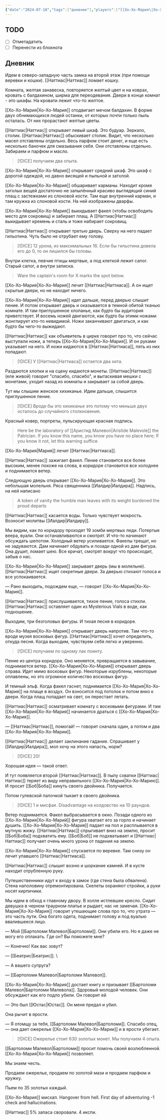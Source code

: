 ```yaml
---
{"date":"2024-07-18","tags":["дневник"],"players":["[[Хо-Хо-Мария\|Хо-Хо-Мария]]","[[Наттиас\|Наттиас]]"],"campaign":"GG Dungeon","world-date":null,"world-time-start":null,"dg-publish":true,"previous-session":"[[27 июня 2024]]","next-session":"[[25 июля 2024]]","permalink":"/18-iyulya-2024/","dgPassFrontmatter":true}
---
```



## TODO
- [ ] Отметадатить
- [ ] Перенести из блокнота

## Дневник
Идем в северо-западную часть замка на второй этаж (при помощи веревки и кошки). [[Наттиас\|Наттиас]] ломает кошку.

Комната, желтая занавеска, повторяется желтый цвет и на коврах, кровать с балдахином, ширма для переодевания. Двери в конце комнат - это шкафы. На кровати лежит что-то желтое. 

[[Хо-Хо-Мария\|Хо-Хо-Мария]] отодвигает мечом балдахин. В форме двух обнимающихся людей останки, от которых почти только пыль осталась. От них прорастают желтые цветы. 

[[Наттиас\|Наттиас]] открывает левый шкаф. Это будуар. Зеркало, столик. [[Наттиас\|Наттиас]] обыскивает столик. Видит, что несколько масел отставлены отдельно. Весь парфюм стоит денег, и еще есть несколько баночек для смазывания себя. Они отставлены отдельно. Забираем и парфюм и масло. 

> [!DICE] получаем два опыта.

[[Хо-Хо-Мария\|Хо-Хо-Мария]] открывает средний шкаф. Это шкаф с дорогой одеждой, но давно висящей и пыльной и затхлой.

[[Хо-Хо-Мария\|Хо-Хо-Мария]] обшаривает карманы. Находит кроме затхлых вещей достаточно не запылённый красиво выглядящий синий плащ с застежками из слоновой кости. Там еще внутренний карман, и там кружка из слоновой кости. На ней изображены дварфы.

[[Хо-Хо-Мария\|Хо-Хо-Мария]] выкидывает факел (чтобы освободить место для сокровищ) и забирает плащ. А [[Наттиас\|Наттиас]] выкидывает кремень и сталь и тоже набирает сокровищ.

[[Наттиас\|Наттиас]] открывает третью дверь. Сверху на него падает гильотина. Чуть было не отрубает ему голову.

> [!DICE] 12 урона, из максимальных 16. Если бы гильотина довела его до 0, то он лишился бы головы.

Внутри клетка, певчие птицы мертвые, а под клеткой лежит сапог. Старый сапог, а внутри записка. 

> Ware the captain's room for X marks the spot below.

[[Хо-Хо-Мария\|Хо-Хо-Мария]] лечит [[Наттиас\|Наттиаса]]. А он ищет скрытые двери, но не находит ничего.

[[Хо-Хо-Мария\|Хо-Хо-Мария]] идет дальше, перед дверью слышит пение. И потом открывает дверь и оказывается в темной обитой тканью комнате. И там приглушенное хлопанье, как будто бы аудитория приветствует. И восемь ножей двигаются, как будто бы этими ножами жонглирует кто-то невидимой. Ножи заканчивают двигаться, и как будто бы чего-то выжидают. 

[[Наттиас\|Наттиас]] как объявитель в цирке говорит про то, что сейчас выступали ножи, а теперь [[Хо-Хо-Мария\|Хо-Хо-Мария]]. И он руками указывает на него. И ножи кидаются в [[Наттиас\|Наттиаса]], пять из них попадают.

> [!DICE] У [[Наттиас\|Наттиаса]] остается два хита. 

Раздаются хлопки и на сцену кидаются монеты. [[Наттиас\|Наттиас]] (еле живой) говорит "спасибо, спасибо", и вытаскивая мешки с монетами, уходит назад из комнаты и закрывает за собой дверь.

Тут мы слышим женское хихиканье. Идем дальше, слышится приглушенное пение. 

> [!DICE] Вроде бы это хихиканье это потому что меньше двух осталось до случайного столкновения.

Красный ковер, портреты, пульсирующая красная подпись.

> Here be the laboratory of [[Аристид Малевол\|Aristide Malevole]] the Patrician. If you know this name, you know you have no place here; If you know it not, let this warning suffice. 

[[Хо-Хо-Мария\|Мария]] лечит [[Наттиас\|Наттиаса]]. 

[[Наттиас\|Наттиас]] зажигает факел. Пение становится все более высоким, менее похоже на слова, в коридоре становится все холоднее и поднимается ветер.

Следующую дверь открывает [[Хо-Хо-Мария\|Хо-Хо-Мария]]. Это небольшая молельня. Ряса священника [[Иалдир\|Иалдира]]. Надпись, на ней написано

> A token of vanity the humble man leaves with its weight burdened the proud departs

[[Наттиас\|Наттиас]] касается воды. Только чувствует мокрость. Возносит молитвы [[Иалдир\|Иалдиру]].

Мы видим, как по коридору проходят 19 зомби мертвых леди. Потертые веера, вуали. Они останавливаются и смотрят. И что-то начинают обсуждать шепотом. Холодный ветер усиливается. Факелы трещат, но не задуваются. Дам начинает обдувать и позади одной из дам фигура. Она душит, ломает шею. Все кричат, смотрят вокруг что происходит, забыв о нас.

[[Хо-Хо-Мария\|Хо-Хо-Мария]] закрывает дверь (мы в молельне). [[Наттиас\|Наттиас]] ищет секретные двери. За дверью стихают голоса и все успокаивается. 

— Рано выходить, подождем еще, — говорит [[Хо-Хо-Мария\|Хо-Хо-Мария]].

[[Наттиас\|Наттиас]] прислушивается, тихое пение, голоса стихли. [[Наттиас\|Наттиас]] оставляет один из Mysterious Vials в воде, как подношение.

Выходим, три безголовых фигуры. И тихая песня в коридоре. 

[[Хо-Хо-Мария\|Хо-Хо-Мария]] открывает дверь напротив. Там что-то вроде музея восковых фигур. [[Наттиас\|Наттиас]] хочет определить, откуда песня. Когда выходим, чувствуем себя легко и уверенно. 

> [!DICE] получаем по одному лак поинту.

Пение из центра коридора. Оно меняется, превращается в завывание, поднимается ветер. [[Хо-Хо-Мария\|Хо-Хо-Мария]] открывает дверь справа. Идет мимо восковых фигур. Некоторые изрублены, некоторые оплавлены, но это огромное количество восковых фигур. 

И темный эльф. Когда факел гаснет, поднимается [[Хо-Хо-Мария\|Хо-Хо-Мария]] на плаще в воздух. Он взносится под потолок и потом вниз к двери. Когда плащ попадает на свет, он перестает летать.

[[Наттиас\|Наттиас]] осматривает комнату с восковыми фигурами. И там [[Хо-Хо-Мария\|Хо-Хо-Мария]] начинается драться с [[Хо-Хо-Мария\|Хо-Хо-Мария]].

— [[Наттиас\|Наттиас]], помогай! — говорит сначала один, а потом и два [[Хо-Хо-Мария\|Хо-Хо-Марии]].

[[Наттиас\|Наттиас]] делает заклинание гадание. Спрашивает у [[Иалдир\|Иалдира]], мол хочу на этого напасть, норм?

> [!DICE] 20!

Хорошая идея — такой ответ. 

И тут появляется второй [[Наттиас\|Наттиас]]. В пылу схватки [[Наттиас\|Наттиас]] теряет из виду неправильного [[Хо-Хо-Мария\|Хо-Хо-Марию]]. И просит [[Боб\|Боба]] кинуть своего двойника. Получается.

Потом гулевской палочкой тыкает в своего двойника.

> [!DICE] 1 и мисфая. Disadvantage на колдовство на 10 раундов.

Ветер поднимается. Факел выбрасывается в окно. Позади одного из [[Хо-Хо-Мария\|Хо-Хо-Марий]] фигура хватает его за горло и начинает душить. [[Хо-Хо-Мария\|Хо-Хо-Мария]] падает на пол и расплывается в мутную жижу. [[Наттиас\|Наттиас]] спрыгивает вниз на землю, просит [[Боб\|Боба]] подхватить ему. [[Боб\|Боб]] не подхватывает и [[Наттиас\|Наттиас]] получает очень много урона от падения на землю.

[[Хо-Хо-Мария\|Хо-Хо-Мария]] спускается по веревке. Там снизу он лечит упавшего [[Наттиас\|Наттиаса]]. 

[[Наттиас\|Наттиас]] слышит возню и шоркание камней. И в кусте находит отрубленную руку.

Путешественники идут к входу в замок (где стена была обвалена). Стена наполовину отремонтирована. Скелеты охраняют стройки, а руки носят кирпичики. 

Мы идем в обход к главному двору. В холле истлевшее кресло. Сидит девушка в черном траурном платье и рыдает, нас не замечая. [[Хо-Хо-Мария\|Хо-Хо-Мария]] говорит утешающие слова про то, что утрата — это часть пути. Она богато одета, поднимает голову и под вуалью ввалившееся лицо. 

— Мой [[Бартоломи Малевол\|Бартоломи]]. Они убили его. Но я даже не могу его оплакать. Где он? Вы поможете мне? 

— Конечно! Как вас зовут? 

— [[Беатрис\|Беатрис]]. \

— А вашего супруга? 

— [[Бартоломи Малевол\|Бартоломи Малевол]].

[[Хо-Хо-Мария\|Хо-Хо-Мария]] достает книгу и призывает [[Бартоломи Малевол\|Бартоломи Малевола]]. Здоровый молодой человек. Они обсуждают как его подло убили. Он говорит ей

— Это был [[Юстас\|Юстас]]. Он меня предал и убил. 

Она рычит в ярости. 

— Я отомщу за тебя, [[Бартоломи Малевол\|Бартоломи]]. Спасибо отец, — она дает ожерелье [[Хо-Хо-Мария\|Хо-Хо-Марии]] и в ярости убегает.

> [!DICE] Ожерелье стоит 630 золотых монет. Мы получаем 4 опыта.

[[Бартоломи Малевол\|Бартоломи]] просит помочь своей возлюбленной. [[Хо-Хо-Мария\|Хо-Хо-Мария]] позволяет.

Мы знаем честь.

Продаем ожерелье, продаем по золотой мази и продаем парфюм и кружку.

Пьем по 35 золотых каждый.

[[Хо-Хо-Мария]] мисхап. Hangover from hell. First day of adventuring -1 check and hallucinations.

[[Наттиас]] 5% запаса своровали. 4 икспи.